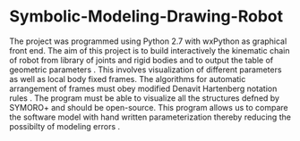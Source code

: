 # Symbolic-Modeling-Drawing-Robot
The project was programmed using Python 2.7 with wxPython as graphical front end.
The aim of this project is to build interactively the kinematic chain of robot from library
of joints and rigid bodies and to output the table of geometric parameters . This involves
visualization of different parameters as well as local body fixed frames. The algorithms for
automatic arrangement of frames must obey modified Denavit Hartenberg notation rules .
The program must be able to visualize all the structures defned by SYMORO+ and should
be open-source. This program allows us to compare the software model with hand written
parameterization thereby reducing the possibilty of modeling errors .
